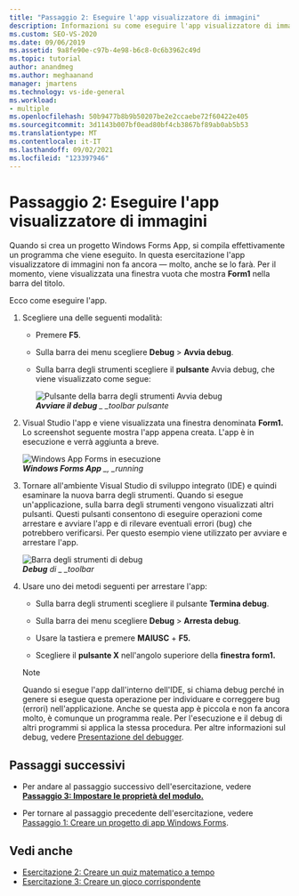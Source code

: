 ```yaml
---
title: "Passaggio 2: Eseguire l'app visualizzatore di immagini"
description: Informazioni su come eseguire l'app visualizzatore di immagini.
ms.custom: SEO-VS-2020
ms.date: 09/06/2019
ms.assetid: 9a8fe90e-c97b-4e98-b6c8-0c6b3962c49d
ms.topic: tutorial
author: anandmeg
ms.author: meghaanand
manager: jmartens
ms.technology: vs-ide-general
ms.workload:
- multiple
ms.openlocfilehash: 50b9477b8b9b50207be2e2ccaebe72f60422e405
ms.sourcegitcommit: 3d1143b007bf0ead80bf4cb3867bf89ab0ab5b53
ms.translationtype: MT
ms.contentlocale: it-IT
ms.lasthandoff: 09/02/2021
ms.locfileid: "123397946"
---
```

# <a name="step-2-run-your-picture-viewer-app"></a>Passaggio 2: Eseguire l'app visualizzatore di immagini

Quando si crea un progetto Windows Forms App, si compila effettivamente un programma che viene eseguito. In questa esercitazione l'app visualizzatore di immagini non fa ancora &mdash; molto, anche se lo farà. Per il momento, viene visualizzata una finestra vuota che mostra **Form1** nella barra del titolo.

Ecco come eseguire l'app. 

1. Scegliere una delle seguenti modalità:

    - Premere **F5**.

    - Sulla barra dei menu scegliere **Debug**  >  **Avvia debug**.

    - Sulla barra degli strumenti scegliere il **pulsante** Avvia debug, che viene visualizzato come segue:

      ![Pulsante della barra degli strumenti Avvia debug](../ide/media/express_icondebug.png)<br>
      ***Avviare il debug** _ _toolbar pulsante*

1. Visual Studio l'app e viene visualizzata una finestra denominata **Form1.** Lo screenshot seguente mostra l'app appena creata. L'app è in esecuzione e verrà aggiunta a breve.

     ![Windows App Forms in esecuzione](../ide/media/express_firstrun.png)<br>
***Windows Forms App** _, _running*

1. Tornare all'ambiente Visual Studio di sviluppo integrato (IDE) e quindi esaminare la nuova barra degli strumenti. Quando si esegue un'applicazione, sulla barra degli strumenti vengono visualizzati altri pulsanti. Questi pulsanti consentono di eseguire operazioni come arrestare e avviare l'app e di rilevare eventuali errori (bug) che potrebbero verificarsi. Per questo esempio viene utilizzato per avviare e arrestare l'app.

     ![Barra degli strumenti di debug](../ide/media/express_debugtoolbar.png)<br>
***Debug** di _ _toolbar*

1. Usare uno dei metodi seguenti per arrestare l'app:

    - Sulla barra degli strumenti scegliere il pulsante **Termina debug**.

    - Sulla barra dei menu scegliere **Debug**  >  **Arresta debug**.

    - Usare la tastiera e premere **MAIUSC** + **F5.**

    - Scegliere il **pulsante X** nell'angolo superiore della **finestra form1.**

    > [!NOTE]
    > Quando si esegue l'app dall'interno dell'IDE, si chiama debug perché in genere si esegue questa operazione per individuare e correggere bug (errori) nell'applicazione. Anche se questa app è piccola e non fa ancora molto, è comunque un programma reale. Per l'esecuzione e il debug di altri programmi si applica la stessa procedura. Per altre informazioni sul debug, vedere [Presentazione del debugger](../debugger/debugger-feature-tour.md).

## <a name="next-steps"></a>Passaggi successivi

* Per andare al passaggio successivo dell'esercitazione, vedere **[Passaggio 3: Impostare le proprietà del modulo.](../ide/step-3-set-your-form-properties.md)**

* Per tornare al passaggio precedente dell'esercitazione, vedere [Passaggio 1: Creare un progetto di app Windows Forms](../ide/step-1-create-a-windows-forms-application-project.md).

## <a name="see-also"></a>Vedi anche

* [Esercitazione 2: Creare un quiz matematico a tempo](tutorial-2-create-a-timed-math-quiz.md)
* [Esercitazione 3: Creare un gioco corrispondente](tutorial-3-create-a-matching-game.md)
